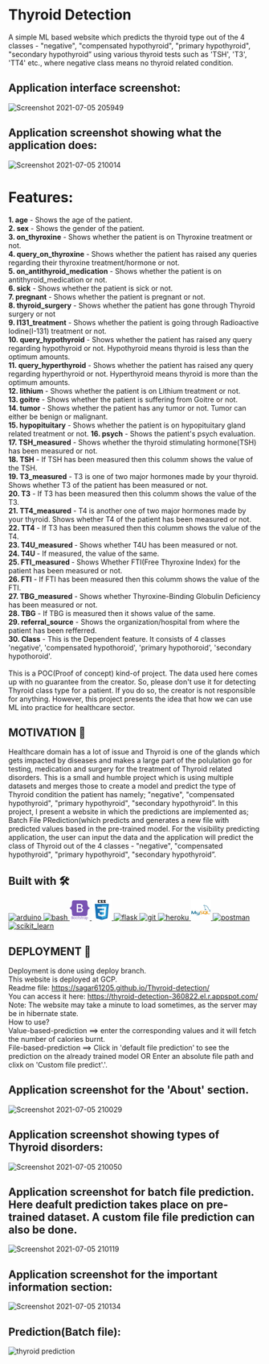 # Thyroid Detection
A simple ML based website which predicts the thyroid type out of the 4 classes - "negative", "compensated hypothyroid", "primary hypothyroid", "secondary hypothyroid” using various thyroid tests such as 'TSH', 'T3', 'TT4' etc., where negative class means no thyroid related condition.

## Application interface screenshot:
![Screenshot 2021-07-05 205949](https://user-images.githubusercontent.com/5305547/127063302-2b8e0c7f-aa8b-4d91-9e2f-4b6f36b34319.png)


## Application screenshot showing what the application does:
![Screenshot 2021-07-05 210014](https://user-images.githubusercontent.com/5305547/127063333-04ef13a9-40bd-4886-95ba-9365a77b3e9d.png)


# Features:
<b>1. age</b> - Shows the age of the patient. <br/>
<b>2. sex</b> - Shows the gender of the patient. <br/>
<b>3. on_thyroxine</b> - Shows whether the patient is on Thyroxine treatment or not. <br/>
<b>4. query_on_thyroxine</b> - Shows whether the patient has raised any queries regarding their thyroxine treatment/hormone or not. <br/>
<b>5. on_antithyroid_medication</b> - Shows whether the patient is on antithyroid_medication or not. <br/>
<b>6. sick</b> - Shows whether the patient is sick or not. <br/>
<b>7. pregnant</b> - Shows whether the patient is pregnant or not. <br/>
<b>8. thyroid_surgery</b> - Shows whether the patient has gone through Thyroid surgery or not <br/>
<b>9. I131_treatment</b> - Shows whether the patient is going through Radioactive Iodine(I-131) treatment or not. <br/>
<b>10. query_hypothyroid</b> - Shows whether the patient has raised any query regarding hypothyroid or not. Hypothyroid means thyroid is less than the optimum amounts. <br/>
<b>11. query_hyperthyroid</b> - Shows whether the patient has raised any query regarding hyperthyroid or not. Hyperthyroid means thyroid is more than the optimum amounts. <br/>
<b>12. lithium</b> - Shows whether the patient is on Lithium treatment or not. <br/>
<b>13. goitre</b> - Shows whether the patient is suffering from Goitre or not. <br/>
<b>14. tumor</b> - Shows whether the patient has any tumor or not. Tumor can either be benign or malignant. <br/>
<b>15. hypopituitary</b> - Shows whether the patient is on hypopituitary gland related treatment or not.
<b>16. psych</b> - Shows the patient's psych evaluation. <br/>
<b>17. TSH_measured</b> - Shows whether the thyroid stimulating hormone(TSH) has been measured or not. <br/>
<b>18. TSH</b> - If TSH has been measured then this columm shows the value of the TSH. <br/>
<b>19. T3_measured</b> - T3 is one of two major hormones made by your thyroid. Shows whether T3 of the patient has been measured or not. <br/>
<b>20. T3</b> - If T3 has been measured then this columm shows the value of the T3. <br/>
<b>21. TT4_measured</b> - T4 is another one of two major hormones made by your thyroid. Shows whether T4 of the patient has been measured or not. <br/>
<b>22. TT4</b> - If T3 has been measured then this columm shows the value of the T4. <br/>
<b>23. T4U_measured </b> - Shows whether T4U has been measured or not. <br/>
<b>24. T4U </b> - If measured, the value of the same. <br/>
<b>25. FTI_measured </b> - Shows Whether FTI(Free Thyroxine Index) for the patient has been measured or not. <br/>
<b>26. FTI</b> - If FTI has been measured then this columm shows the value of the FTI. <br/>
<b>27. TBG_measured</b> - Shows whether Thyroxine-Binding Globulin Deficiency has been measured or not. <br/>
<b>28. TBG</b> - If TBG is measured then it shows value of the same. <br/>
<b>29. referral_source</b> - Shows the organization/hospital from where the patient has been refferred. <br/>
<b>30. Class</b> - This is the Dependent feature. It consists of 4 classes 'negative', 'compensated hypothoroid', 'primary hypothoroid', 'secondary hypothoroid'. <br/>
<br/>
This is a POC(Proof of concept) kind-of project. The data used here comes up with no guarantee from the creator. So, please don't use it for detecting Thyroid class type for a patient. If you do so, the creator is not responsible for anything. However, this project presents the idea that how we can use ML into practice for healthcare sector.

## MOTIVATION 💪
Healthcare domain has a lot of issue and Thyroid is one of the glands which gets impacted by diseases and makes a large part of the polulation go for testing, medication and surgery for the treatment of Thyroid related disorders. This is a small and humble project which is using multiple datasets and merges those to create a model and predict the type of Thyroid condition the patient has namely; "negative", "compensated hypothyroid", "primary hypothyroid", "secondary hypothyroid”.
In this project, I present a website in which the predictions are implemented as; Batch File PRediction(which predicts and generates a new file with predicted values based in the pre-trained model. 
For the visibility predicting application, the user can input the data and the application will predict the class of Thyroid out of the 4 classes - "negative", "compensated hypothyroid", "primary hypothyroid", "secondary hypothyroid”.

## Built with 🛠️
<p align="left"> <a href="https://www.arduino.cc/" target="_blank"> <img src="https://cdn.worldvectorlogo.com/logos/arduino-1.svg" alt="arduino" width="40" height="40"/> </a> <a href="https://www.gnu.org/software/bash/" target="_blank"> <img src="https://www.vectorlogo.zone/logos/gnu_bash/gnu_bash-icon.svg" alt="bash" width="40" height="40"/> </a> <a href="https://getbootstrap.com" target="_blank"> <img src="https://raw.githubusercontent.com/devicons/devicon/master/icons/bootstrap/bootstrap-plain-wordmark.svg" alt="bootstrap" width="40" height="40"/> </a> <a href="https://www.w3schools.com/css/" target="_blank"> <img src="https://raw.githubusercontent.com/devicons/devicon/master/icons/css3/css3-original-wordmark.svg" alt="css3" width="40" height="40"/> </a><a href="https://flask.palletsprojects.com/" target="_blank"> <img src="https://www.vectorlogo.zone/logos/pocoo_flask/pocoo_flask-icon.svg" alt="flask" width="40" height="40"/> </a> <a href="https://git-scm.com/" target="_blank"> <img src="https://www.vectorlogo.zone/logos/git-scm/git-scm-icon.svg" alt="git" width="40" height="40"/> </a> <a href="https://heroku.com" target="_blank"> <img src="https://www.vectorlogo.zone/logos/heroku/heroku-icon.svg" alt="heroku" width="40" height="40"/> </a> <a href="https://www.mysql.com/" target="_blank"> <img src="https://raw.githubusercontent.com/devicons/devicon/master/icons/mysql/mysql-original-wordmark.svg" alt="mysql" width="40" height="40"/> </a><a href="https://postman.com" target="_blank"> <img src="https://www.vectorlogo.zone/logos/getpostman/getpostman-icon.svg" alt="postman" width="40" height="40"/> </a><a href="https://scikit-learn.org/" target="_blank"> <img src="https://upload.wikimedia.org/wikipedia/commons/0/05/Scikit_learn_logo_small.svg" alt="scikit_learn" width="40" height="40"/> </a></p>       

    

## DEPLOYMENT 🚀
Deployment is done using deploy branch.<br/>
This website is deployed at GCP.<br/>
Readme file: https://sagar61205.github.io/Thyroid-detection/ <br/>
You can access it here: https://thyroid-detection-360822.el.r.appspot.com/ <br/>
Note: The website may take a minute to load sometimes, as the server may be in hibernate state.<br/>
How to use? <br/>
Value-based-prediction ==> enter the corresponding values and it will fetch the number of calories burnt.<br/>
File-based-prediction  ==> Click in 'default file prediction' to see the prediction on the already trained model OR Enter an absolute file path and clixk on 'Custom file predict'.'.



## Application screenshot for the 'About' section.
![Screenshot 2021-07-05 210029](https://user-images.githubusercontent.com/5305547/127064493-b63dfa5f-8f72-4b12-a4da-8d66c321b106.png)

## Application screenshot showing types of Thyroid disorders:
![Screenshot 2021-07-05 210050](https://user-images.githubusercontent.com/5305547/127064589-46b6bd3d-5af0-4168-afa1-f349cbc95297.png)

## Application screenshot for batch file prediction. Here deafult prediction takes place on pre-trained dataset. A custom file file prediction can also be done.
![Screenshot 2021-07-05 210119](https://user-images.githubusercontent.com/5305547/127064657-ed43e5a7-528b-4ab8-abf7-081d39e2eb76.png)

## Application screenshot for the important information section:
![Screenshot 2021-07-05 210134](https://user-images.githubusercontent.com/5305547/127064694-5edd41bb-679f-4f42-b350-b28feeae413a.png)

## Prediction(Batch file):
![thyroid prediction](https://user-images.githubusercontent.com/5305547/127065188-4317a3cc-8f7d-4857-8f92-ada26e97d3cd.png)
